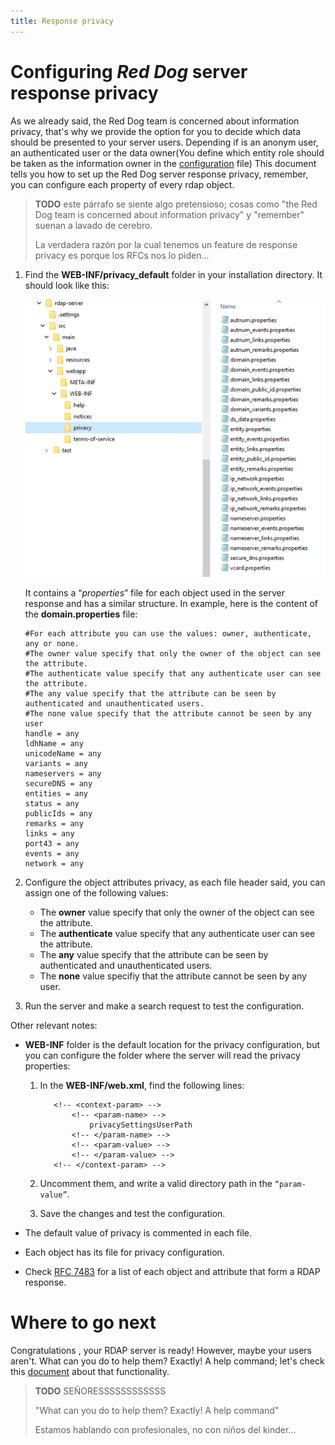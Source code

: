 ```yaml
---
title: Response privacy
---
```


# Configuring _Red Dog_ server response privacy

As we already said, the Red Dog team is concerned about information privacy, that's why we provide the option for you to decide which data should be presented to your server users.
Depending if is an anonym user, an authenticated user or the data owner(You define which entity role should be taken as the information owner in the [configuration](behavior-configuration.html "Server Behavior Configuration") file)
This document tells you how to set up the Red Dog server response privacy, remember, you can configure each property of every rdap object.

> **TODO** este párrafo se siente algo pretensioso; cosas como "the Red Dog team is concerned about information privacy" y "remember" suenan a lavado de cerebro.
> 
> La verdadera razón por la cual tenemos un feature de response privacy es porque los RFCs nos lo piden...

1.	Find the **WEB-INF/privacy_default** folder in your installation directory. It should look like this:
	
	![PRIVACY CONFIGURATION PATH](img/privacy-configuration-path.png)

	It contains a “_properties_” file for each object used in the server response and has a similar structure. In example, here is the content of the **domain.properties** file: 

		#For each attribute you can use the values: owner, authenticate, any or none.
		#The owner value specify that only the owner of the object can see the attribute.
		#The authenticate value specify that any authenticate user can see the attribute.
		#The any value specify that the attribute can be seen by authenticated and unauthenticated users.
		#The none value specify that the attribute cannot be seen by any user
		handle = any
		ldhName = any
		unicodeName = any
		variants = any
		nameservers = any
		secureDNS = any
		entities = any
		status = any
		publicIds = any
		remarks = any
		links = any
		port43 = any
		events = any
		network = any
    	
2. Configure the object attributes privacy, as each file header said, you can assign one of the following values:

	+	The **owner** value specify that only the owner  of the object can see the attribute.
	+	The **authenticate** value specify that any authenticate user can see the attribute.
	+	The **any** value specify that the attribute can be seen by authenticated and unauthenticated users.
	+	The **none** value specifiy that the attribute cannot be seen by any user.

3. Run the server and make a search request to test the configuration.

Other relevant notes:

+	**WEB-INF** folder is the default location for the privacy configuration, but you can configure the folder where the server will read the privacy properties:

	1.   In the **WEB-INF/web.xml**, find the following lines:

				<!-- <context-param> -->
					<!-- <param-name> -->
						privacySettingsUserPath
					<!-- </param-name> -->
					<!-- <param-value> -->
					<!-- </param-value> -->
				<!-- </context-param> -->

	2.	Uncomment them, and write a valid directory path in the `“param-value”`.

	3.	Save the changes and test the configuration.

+	 The default value of privacy is commented in each file. 

+	 Each object has its file for privacy configuration.

+	 Check [RFC 7483](https://tools.ietf.org/html/rfc7483 "JSON Responses for the Registration Data Access Protocol (RDAP)") for a list of each object and attribute that form a RDAP response.

# Where to go next

Congratulations , your RDAP server is ready! However, maybe your users aren't. What can you do to help them? Exactly! A help command; let's check this [document](help-response.html "Help Command Configuration") about that functionality.
 
> **TODO** SEÑORESSSSSSSSSSSS
> 
> "What can you do to help them? Exactly! A help command"
> 
> Estamos hablando con profesionales, no con niños del kinder...


